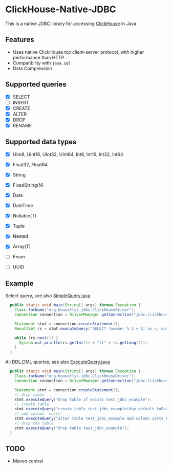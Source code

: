 # ClickHouse-Native-JDBC 

This is a native JDBC library for accessing [ClickHouse](https://clickhouse.yandex/) in Java.

## Features

* Uses native ClickHouse tcp client-server protocol, with higher performance than HTTP
* Compatibility with `java.sql`
* Data Compression

## Supported queries
* [x] SELECT
* [ ] INSERT
* [x] CREATE
* [x] ALTER
* [x] DROP
* [x] RENAME

## Supported data types

* [x] UInt8, UInt16, UInt32, UInt64, Int8, Int16, Int32, Int64
* [x] Float32, Float64
* [x] String
* [x] FixedString(N)
* [x] Date 
* [x] DateTime
* [x] Nullable(T)
* [x] Tuple
* [x] Nested
* [x] Array(T)
* [ ] Enum
* [ ] UUID


## Example

Select query, see also [SimpleQuery.java](./src/main/java/examples/SimpleQuery.java)
```java
  public static void main(String[] args) throws Exception {
    Class.forName("org.houseflys.jdbc.ClickHouseDriver");
    Connection connection = DriverManager.getConnection("jdbc:clickhouse://127.0.0.1:9000");

    Statement stmt = connection.createStatement();
    ResultSet rs = stmt.executeQuery("SELECT (number % 3 + 1) as n, sum(number) FROM numbers(10000000) GROUP BY n");

    while (rs.next()) {
      System.out.println(rs.getInt(1) + "\t" + rs.getLong(2));
    }
  }

```

All DDL,DML queries, see also [ExecuteQuery.java](./src/main/java/examples/ExecuteQuery.java)

```java
  public static void main(String[] args) throws Exception {
    Class.forName("org.houseflys.jdbc.ClickHouseDriver");
    Connection connection = DriverManager.getConnection("jdbc:clickhouse://127.0.0.1:9000");

    Statement stmt = connection.createStatement();
    // drop table
    stmt.executeQuery("drop table if exists test_jdbc_example");
    // create table
    stmt.executeQuery("create table test_jdbc_example(day default toDate( toDateTime(timestamp) ), timestamp UInt32, name String, impressions UInt32) Engine=MergeTree(day, (timestamp, name), 8192)");
    // add column `costs`
    stmt.executeQuery("alter table test_jdbc_example add column costs Float32");
    // drop the table
    stmt.executeQuery("drop table test_jdbc_example");
  }
```

## TODO
* Maven central
